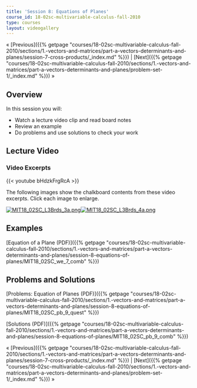 ```yaml
---
title: 'Session 8: Equations of Planes'
course_id: 18-02sc-multivariable-calculus-fall-2010
type: courses
layout: videogallery
---
```

« [Previous]({{% getpage "courses/18-02sc-multivariable-calculus-fall-2010/sections/1.-vectors-and-matrices/part-a-vectors-determinants-and-planes/session-7-cross-products/_index.md" %}}) | [Next]({{% getpage "courses/18-02sc-multivariable-calculus-fall-2010/sections/1.-vectors-and-matrices/part-a-vectors-determinants-and-planes/problem-set-1/_index.md" %}}) »

Overview
--------

In this session you will:

*   Watch a lecture video clip and read board notes
*   Review an example
*   Do problems and use solutions to check your work

Lecture Video
-------------

### Video Excerpts

{{< youtube bHdzkFrgRcA >}}

The following images show the chalkboard contents from these video excerpts. Click each image to enlarge.

[![MIT18_02SC_L3Brds_3a.png](https://open-learning-course-data-ci.s3.amazonaws.com/18-02sc-multivariable-calculus-fall-2010/a8073d3a3f354a81f3c5b875bbdb9900_MIT18_02SC_L3Brds_3a.png)](https://open-learning-course-data-ci.s3.amazonaws.com/18-02sc-multivariable-calculus-fall-2010/be93d811bea896280840a1615bb7e769_MIT18_02SC_L3Brds_3.png "Open in a new window.")[![MIT18_02SC_L3Brds_4a.png](https://open-learning-course-data-ci.s3.amazonaws.com/18-02sc-multivariable-calculus-fall-2010/f6bb961ffcebd6dbcb35913cc7c64a0c_MIT18_02SC_L3Brds_4a.png)](https://open-learning-course-data-ci.s3.amazonaws.com/18-02sc-multivariable-calculus-fall-2010/e34ab73ec0e23f7aea5c115c79b478d8_MIT18_02SC_L3Brds_4.png "Open in a new window.")

Examples
--------

[Equation of a Plane (PDF)]({{% getpage "courses/18-02sc-multivariable-calculus-fall-2010/sections/1.-vectors-and-matrices/part-a-vectors-determinants-and-planes/session-8-equations-of-planes/MIT18_02SC_we_7_comb" %}})

Problems and Solutions
----------------------

[Problems: Equation of Planes (PDF)]({{% getpage "courses/18-02sc-multivariable-calculus-fall-2010/sections/1.-vectors-and-matrices/part-a-vectors-determinants-and-planes/session-8-equations-of-planes/MIT18_02SC_pb_9_quest" %}})

[Solutions (PDF)]({{% getpage "courses/18-02sc-multivariable-calculus-fall-2010/sections/1.-vectors-and-matrices/part-a-vectors-determinants-and-planes/session-8-equations-of-planes/MIT18_02SC_pb_9_comb" %}})

« [Previous]({{% getpage "courses/18-02sc-multivariable-calculus-fall-2010/sections/1.-vectors-and-matrices/part-a-vectors-determinants-and-planes/session-7-cross-products/_index.md" %}}) | [Next]({{% getpage "courses/18-02sc-multivariable-calculus-fall-2010/sections/1.-vectors-and-matrices/part-a-vectors-determinants-and-planes/problem-set-1/_index.md" %}}) »